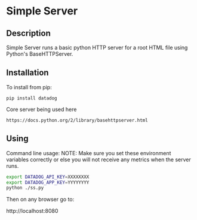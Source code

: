 <!-- TITLE/ -->
<h1>Simple Server</h1>
<!-- /TITLE -->

Description
------------
Simple Server runs a basic python HTTP server for a root HTML file using Python's BaseHTTPServer.

Installation
------------
To install from pip:

    pip install datadog
    
Core server being used here

    https://docs.python.org/2/library/basehttpserver.html

## Using
Command line usage:
NOTE: Make sure you set these environment variables correctly or else you will not receive any metrics when the server runs.
``` bash
export DATADOG_API_KEY=XXXXXXXX
export DATADOG_APP_KEY=YYYYYYYY
python ./ss.py
```
Then on any browser go to:

http://localhost:8080

